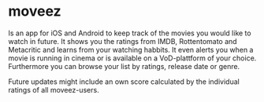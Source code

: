 # moveez
Is an app for iOS and Android to keep track of the movies you would like to watch in future. It shows you the ratings from IMDB, Rottentomato and Metacritic and learns from your watching habbits. It even alerts you when a movie is running in cinema or is available on a VoD-plattform of your choice. Furthermore you can browse your list by ratings, release date or genre.

Future updates might include an own score calculated by the individual ratings of all moveez-users.
